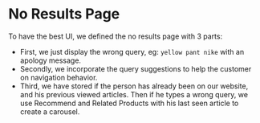 # No Results Page

To have the best UI, we defined the no results page with 3 parts:

- First, we just display the wrong query, eg: `yellow pant nike` with an apology message.
- Secondly, we incorporate the query suggestions to help the customer on navigation behavior.
- Third, we have stored if the person has already been on our website, and his previous viewed articles. Then if he types a wrong query, we use Recommend and Related Products with his last seen article to create a carousel.
